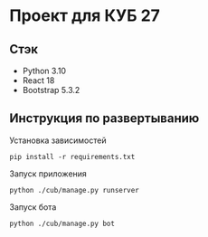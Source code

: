 # Проект для КУБ 27

## Стэк

- Python 3.10
- React 18
- Bootstrap 5.3.2

## Инструкция по развертыванию

Установка зависимостей

```shell
pip install -r requirements.txt
```

Запуск приложения

```shell
python ./cub/manage.py runserver
```

Запуск бота

```shell
python ./cub/manage.py bot
```

